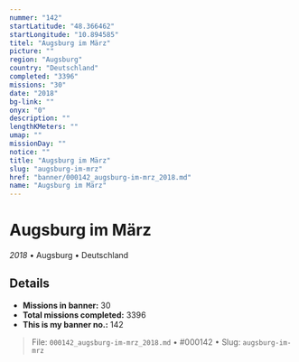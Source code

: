 ```yaml
---
nummer: "142"
startLatitude: "48.366462"
startLongitude: "10.894585"
titel: "Augsburg im März"
picture: ""
region: "Augsburg"
country: "Deutschland"
completed: "3396"
missions: "30"
date: "2018"
bg-link: ""
onyx: "0"
description: ""
lengthKMeters: ""
umap: ""
missionDay: ""
notice: ""
title: "Augsburg im März"
slug: "augsburg-im-mrz"
href: "banner/000142_augsburg-im-mrz_2018.md"
name: "Augsburg im März"
---
```

# Augsburg im März

*2018* • Augsburg • Deutschland





## Details

- **Missions in banner:** 30
- **Total missions completed:** 3396
- **This is my banner no.:** 142






> File: `000142_augsburg-im-mrz_2018.md` • #000142 • Slug: `augsburg-im-mrz`
